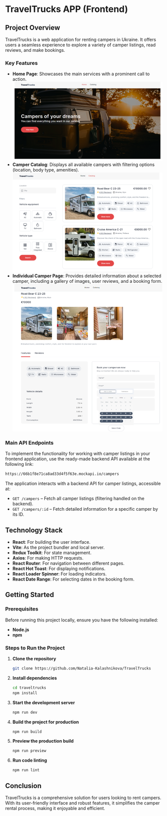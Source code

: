 # TravelTrucks APP (Frontend)

## Project Overview

TravelTrucks is a web application for renting campers in Ukraine. It offers
users a seamless experience to explore a variety of camper listings, read
reviews, and make bookings.

### Key Features

- **Home Page**: Showcases the main services with a prominent call to action.
  ![Home page](src\assets\Home-page.png)
- **Camper Catalog**: Displays all available campers with filtering options
  (location, body type, amenities). ![Catalog page](src\assets\Catalog.png)
- **Individual Camper Page**: Provides detailed information about a selected
  camper, including a gallery of images, user reviews, and a booking form.
  ![Trucks page](src\assets\Trucks-page.png)

### Main API Endpoints

To implement the functionality for working with camper listings in your frontend
application, use the ready-made backend API available at the following link:

```bash
https://66b1f8e71ca8ad33d4f5f63e.mockapi.io/campers
```

The application interacts with a backend API for camper listings, accessible at:

- `GET /campers` – Fetch all camper listings (filtering handled on the backend).
- `GET /campers/:id` – Fetch detailed information for a specific camper by its
  ID.

## Technology Stack

- **React**: For building the user interface.
- **Vite**: As the project bundler and local server.
- **Redux Toolkit**: For state management.
- **Axios**: For making HTTP requests.
- **React Router**: For navigation between different pages.
- **React Hot Toast**: For displaying notifications.
- **React Loader Spinner**: For loading indicators.
- **React Date Range**: For selecting dates in the booking form.

## Getting Started

### Prerequisites

Before running this project locally, ensure you have the following installed:

- **Node.js**
- **npm**

### Steps to Run the Project

1. **Clone the repository**
   ```bash
   git clone https://github.com/Natalia-Kalashnikova/TravelTrucks
   ```
2. **Install dependencies**
   ```bash
   cd traveltrucks
   npm install
   ```
3. **Start the development server**
   ```bash
   npm run dev
   ```
4. **Build the project for production**
   ```bash
   npm run build
   ```
5. **Preview the production build**
   ```bash
   npm run preview
   ```
6. **Run code linting**
   ```bash
   npm run lint
   ```

## Conclusion

TravelTrucks is a comprehensive solution for users looking to rent campers. With
its user-friendly interface and robust features, it simplifies the camper rental
process, making it enjoyable and efficient.
